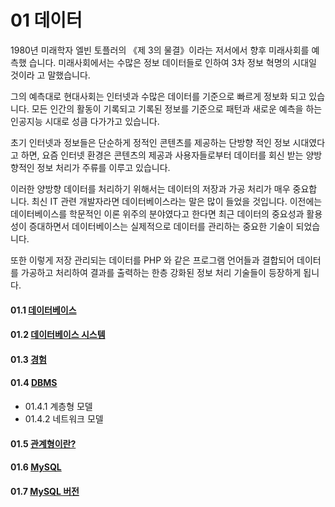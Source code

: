 # 01 데이터 
1980년 미래학자 엘빈 토플러의 《제 3의 물결》이라는 저서에서 향후 미래사회를 예측했 습니다. 미래사회에서는 수많은 정보 데이터들로 인하여 3차 정보 혁명의 시대일 것이라 고 말했습니다.  

그의 예측대로 현대사회는 인터넷과 수많은 데이터를 기준으로 빠르게 정보화 되고 있습 니다. 모든 인간의 활동이 기록되고 기록된 정보를 기준으로 패턴과 새로운 예측을 하는 인공지능 시대로 성큼 다가가고 있습니다.  

초기 인터넷과 정보들은 단순하게 정적인 콘텐츠를 제공하는 단방향 적인 정보 시대였다 고 하면, 요즘 인터넷 환경은 콘텐츠의 제공과 사용자들로부터 데이터를 회신 받는 양방 향적인 정보 처리가 주류를 이루고 있습니다.  

이러한 양방향 데이터를 처리하기 위해서는 데이터의 저장과 가공 처리가 매우 중요합 니다. 최신 IT 관련 개발자라면 데이터베이스라는 말은 많이 들었을 것입니다. 이전에는 데이터베이스를 학문적인 이론 위주의 분야였다고 한다면 최근 데이터의 중요성과 활용 성이 증대하면서 데이터베이스는 실제적으로 데이터를 관리하는 중요한 기술이 되었습 니다.  

또한 이렇게 저장 관리되는 데이터를 PHP 와 같은 프로그램 언어들과 결합되어 데이터를 가공하고 처리하여 결과를 출력하는 한층 강화된 정보 처리 기술들이 등장하게 됩니다. 

#### 01.1 [데이터베이스](01.1)

#### 01.2 [데이터베이스 시스템](01.2)

#### 01.3 [경험](01.3)

#### 01.4 [DBMS](01.4)
* 01.4.1 계층형 모델
* 01.4.2 네트워크 모델

#### 01.5 [관계형이란?](501.) 

#### 01.6 [MySQL](01.6)

#### 01.7 [MySQL 버전](01.7)


